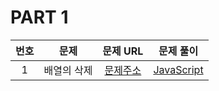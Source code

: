 # PART 1

| 번호 |    문제     |                               문제 URL                               |            문제 풀이            |
| :--: | :---------: | :------------------------------------------------------------------: | :-----------------------------: |
|  1   | 배열의 삭제 | [문제주소](https://www.notion.so/1-94677631c7b642a7bf3a60d93137f7b5) | [JavaScript](./1-배열의삭제.js) |
